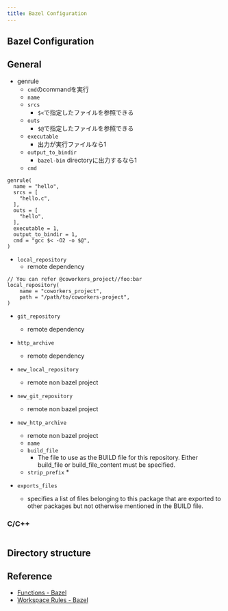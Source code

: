 ```yaml
---
title: Bazel Configuration
---
```


## Bazel Configuration

## General
* genrule
    * `cmd`のcommandを実行
    * `name`
    * `srcs`
        * `$<`で指定したファイルを参照できる
    * `outs`
        * `$@`で指定したファイルを参照できる
    * `executable`
        * 出力が実行ファイルなら1
    * `output_to_bindir`
        * `bazel-bin` directoryに出力するなら1
    * `cmd`

```
genrule(
  name = "hello",
  srcs = [
    "hello.c",
  ],
  outs = [
    "hello",
  ],
  executable = 1,
  output_to_bindir = 1,
  cmd = "gcc $< -O2 -o $@",
)
```

* `local_repository`
    * remote dependency

```
// You can refer @coworkers_project//foo:bar
local_repository(
    name = "coworkers_project",
    path = "/path/to/coworkers-project",
)
```

* `git_repository`
    * remote dependency
* `http_archive`
    * remote dependency

* `new_local_repository`
    * remote non bazel project
* `new_git_repository`
    * remote non bazel project
* `new_http_archive`
    * remote non bazel project
    * `name`
    * `build_file`
        * The file to use as the BUILD file for this repository.  Either build_file or build_file_content must be specified.
    * `strip_prefix`
        * 

* `exports_files`
    * specifies a list of files belonging to this package that are exported to other packages but not otherwise mentioned in the BUILD file.

### C/C++

```
```

## Directory structure


## Reference
* [Functions \- Bazel](https://docs.bazel.build/versions/master/be/functions.html#exports_files)
* [Workspace Rules \- Bazel](https://docs.bazel.build/versions/master/be/workspace.html)
